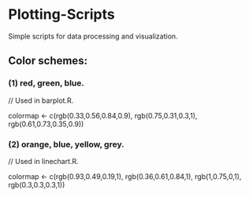 # Plotting-Scripts
Simple scripts for data processing and visualization.

## Color schemes:
### (1) red, green, blue. 

// Used in barplot.R.

colormap <- c(rgb(0.33,0.56,0.84,0.9), rgb(0.75,0.31,0.3,1), rgb(0.61,0.73,0.35,0.9))

### (2) orange, blue, yellow, grey. 

// Used in linechart.R.

colormap <- c(rgb(0.93,0.49,0.19,1), rgb(0.36,0.61,0.84,1), rgb(1,0.75,0,1), rgb(0.3,0.3,0.3,1))
